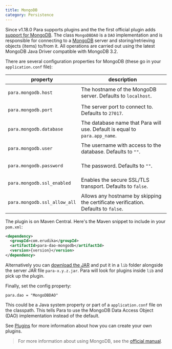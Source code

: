```yaml
---
title: MongoDB
category: Persistence
---
```


Since v1.18.0 Para supports plugins and the the first official plugin adds [support for MongoDB](https://github.com/Erudika/para-dao-mongodb).
The class `MongoDBDAO` is a `DAO` implementation and is responsible for connecting to a [MongoDB](https://www.mongodb.org/)
server and storing/retrieving objects (items) to/from it. All operations are carried out using the latest MongoDB
Java Driver compatible with MongoDB 3.2.

There are several configuration properties for MongoDB (these go in your `application.conf` file):

<table class="table table-striped">
	<thead>
		<tr>
			<th>property</th>
			<th>description</th>
		</tr>
	</thead>
	<tbody>
		<tr><td>

`para.mongodb.host`</td><td> The hostname of the MongoDB server. Defaults to `localhost`.</td></tr>
		<tr><td>

`para.mongodb.port`</td><td> The server port to connect to. Defaults to `27017`.</td></tr>
		<tr><td>

`para.mongodb.database`</td><td> The database name that Para will use. Default is equal to `para.app_name`.</td></tr>
		<tr><td>

`para.mongodb.user`</td><td> The username with access to the database. Defaults to `""`.</td></tr>
		<tr><td>

`para.mongodb.password`</td><td> The password. Defaults to `""`.</td></tr>
		<tr><td>

`para.mongodb.ssl_enabled`</td><td> Enables the secure SSL/TLS transport. Defaults to `false`.</td></tr>
		<tr><td>

`para.mongodb.ssl_allow_all`</td><td> Allows any hostname by skipping the certificate verification. Defaults to `false`.</td></tr>
	</tbody>
</table>

The plugin is on Maven Central. Here's the Maven snippet to include in your `pom.xml`:

```xml
<dependency>
  <groupId>com.erudika</groupId>
  <artifactId>para-dao-mongodb</artifactId>
  <version>{version}</version>
</dependency>
```

Alternatively you can [download the JAR](https://github.com/Erudika/para-dao-mongodb/releases) and put it in a
`lib` folder alongside the server JAR file `para-x.y.z.jar`. Para will look for plugins inside `lib` and pick up
the plugin.

Finally, set the config property:
```
para.dao = "MongoDBDAO"
```
This could be a Java system property or part of a `application.conf` file on the classpath.
This tells Para to use the MongoDB Data Access Object (DAO) implementation instead of the default.

See [Plugins](#008-plugins) for more information about how you can create your own plugins.

> For more information about using MongoDB, see the [official manual](https://docs.mongodb.org/manual/).
